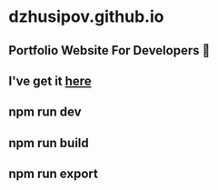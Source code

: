 # dzhusipov.github.io

## Portfolio Website For Developers 💯
## I've get it [here](https://github.com/manuarora700/simple-developer-portfolio-website/blob/main/demo-images/websitegif.gif)

## npm run dev
## npm run build
## npm run export
